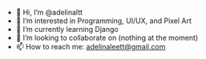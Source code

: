 - 👋 Hi, I’m @adelinaltt
- 👀 I’m interested in Programming, UI/UX, and Pixel Art
- 🌱 I’m currently learning Django
- 💞️ I’m looking to collaborate on (nothing at the moment)
- 📫 How to reach me: adelinaleett@gmail.com

<!---
adelinaltt/adelinaltt is a ✨ special ✨ repository because its `README.md` (this file) appears on your GitHub profile.
You can click the Preview link to take a look at your changes.
--->

